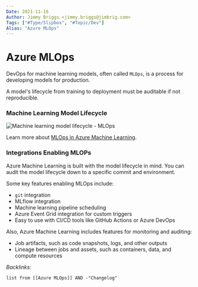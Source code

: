 ```yaml
---
Date: 2021-11-16
Author: Jimmy Briggs <jimmy.briggs@jimbrig.com>
Tags: ["#Type/Slipbox", "#Topic/Dev"]
Alias: "Azure MLOps"
---
```


# Azure MLOps

DevOps for machine learning models, often called `MLOps`, is a process for developing models for production. 

A model's lifecycle from training to deployment must be auditable if not reproducible.

### Machine Learning Model Lifecycle

![Machine learning model lifecycle - MLOps](https://docs.microsoft.com/en-us/azure/machine-learning/media/overview-what-is-azure-machine-learning/model-lifecycle.png)

Learn more about [MLOps in Azure Machine Learning](https://docs.microsoft.com/en-us/azure/machine-learning/concept-model-management-and-deployment).

### Integrations Enabling MLOPs

Azure Machine Learning is built with the model lifecycle in mind. You can audit the model lifecycle down to a specific commit and environment.

Some key features enabling MLOps include:

-   `git` integration
-   MLflow integration
-   Machine learning pipeline scheduling
-   Azure Event Grid integration for custom triggers
-   Easy to use with CI/CD tools like GitHub Actions or Azure DevOps

Also, Azure Machine Learning includes features for monitoring and auditing:

-   Job artifacts, such as code snapshots, logs, and other outputs
-   Lineage between jobs and assets, such as containers, data, and compute resources

*Backlinks:*

```dataview
list from [[Azure MLOps]] AND -"Changelog"
```